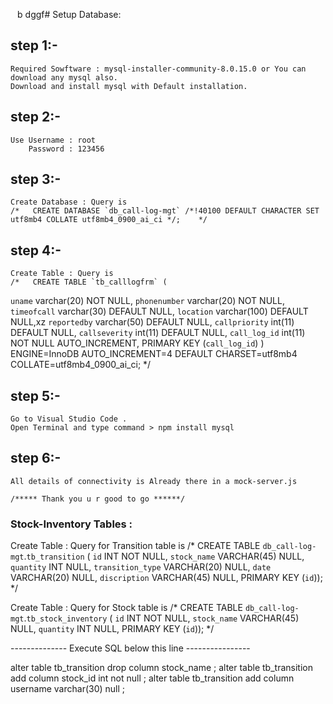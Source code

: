 ` `   b dggf# Setup Database:

##     step 1:-
    Required Sowftware : mysql-installer-community-8.0.15.0 or You can download any mysql also.
    Download and install mysql with Default installation.

##      step 2:-
    Use Username : root
        Password : 123456

##      step 3:-
    Create Database : Query is
    /*   CREATE DATABASE `db_call-log-mgt` /*!40100 DEFAULT CHARACTER SET utf8mb4 COLLATE utf8mb4_0900_ai_ci */;    */

##      step 4:-
    Create Table : Query is
    /*   CREATE TABLE `tb_calllogfrm` (
  `uname` varchar(20) NOT NULL,
  `phonenumber` varchar(20) NOT NULL,
  `timeofcall` varchar(30) DEFAULT NULL,
  `location` varchar(100) DEFAULT NULL,xz
  `reportedby` varchar(50) DEFAULT NULL,
  `callpriority` int(11) DEFAULT NULL,
  `callseverity` int(11) DEFAULT NULL,
  `call_log_id` int(11) NOT NULL AUTO_INCREMENT,
  PRIMARY KEY (`call_log_id`)
) ENGINE=InnoDB AUTO_INCREMENT=4 DEFAULT CHARSET=utf8mb4 COLLATE=utf8mb4_0900_ai_ci;    */

##      step 5:-
    Go to Visual Studio Code .
    Open Terminal and type command > npm install mysql

##      step 6:-
    All details of connectivity is Already there in a mock-server.js

    /***** Thank you u r good to go ******/

### Stock-Inventory Tables :

  Create Table : Query for Transition table is
  /* CREATE TABLE `db_call-log-mgt`.`tb_transition` (
  `id` INT NOT NULL,
  `stock_name` VARCHAR(45) NULL,
  `quantity` INT NULL,
  `transition_type` VARCHAR(20) NULL,
  `date` VARCHAR(20) NULL,
  `discription` VARCHAR(45) NULL,
  PRIMARY KEY (`id`)); */

Create Table : Query for Stock table is
  /* CREATE TABLE `db_call-log-mgt`.`tb_stock_inventory` (
  `id` INT NOT NULL,
  `stock_name` VARCHAR(45) NULL,
  `quantity` INT NULL,
  PRIMARY KEY (`id`));
  */

  -------------- Execute SQL below this line ----------------

alter table tb_transition drop column stock_name ; 
alter table  tb_transition add column stock_id int not null ; 
alter table  tb_transition add column username varchar(30) null ; 
